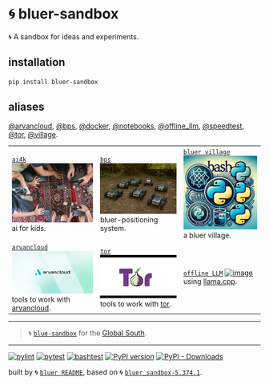 # 🌀 bluer-sandbox

🌀 A sandbox for ideas and experiments.

## installation

```bash
pip install bluer-sandbox
```

## aliases

[@arvancloud](./bluer_sandbox/docs/aliases/arvancloud.md), 
[@bps](./bluer_sandbox/docs/aliases/bps.md), 
[@docker](./bluer_sandbox/docs/aliases/docker.md), 
[@notebooks](./bluer_sandbox/docs/aliases/notebooks.md), 
[@offline_llm](./bluer_sandbox/docs/aliases/offline_llm.md), 
[@speedtest](./bluer_sandbox/docs/aliases/speedtest.md), 
[@tor](./bluer_sandbox/docs/aliases/tor.md),
[@village](./bluer_sandbox/docs/aliases/village.md).

|   |   |   |
| --- | --- | --- |
| [`ai4k`](./bluer_sandbox/docs/ai4k) [![image](https://github.com/kamangir/assets2/raw/main/ai4k/20250604_154200.jpg?raw=true)](./bluer_sandbox/docs/ai4k) ai for kids. | [`bps`](./bluer_sandbox/docs/bps) [![image](https://github.com/kamangir/assets2/raw/main/bps/02.png?raw=true)](./bluer_sandbox/docs/bps) bluer-positioning system. | [`bluer village`](./bluer_sandbox/docs/aliases/village.md) [![image](https://github.com/kamangir/assets/raw/main/blue-plugin/marquee.png?raw=true)](./bluer_sandbox/docs/aliases/village.md) a bluer village. |
| [`arvancloud`](./bluer_sandbox/docs/arvancloud.md) [![image](https://github.com/kamangir/assets/raw/main/arvancloud/arvancloud.png?raw=true)](./bluer_sandbox/docs/arvancloud.md) tools to work with [arvancloud](https://arvancloud.ir/). | [`tor`](./bluer_sandbox/docs/tor.md) [![image](https://github.com/kamangir/assets/raw/main/tor/tor2.png?raw=true)](./bluer_sandbox/docs/tor.md) tools to work with [tor](https://www.torproject.org/). | [`offline LLM`](./bluer_sandbox/docs/offline_llm.md) [![image](https://user-images.githubusercontent.com/1991296/230134379-7181e485-c521-4d23-a0d6-f7b3b61ba524.png)](./bluer_sandbox/docs/offline_llm.md) using [llama.cpp](https://github.com/ggerganov/llama.cpp). |

---

> 🌀 [`blue-sandbox`](https://github.com/kamangir/blue-sandbox) for the [Global South](https://github.com/kamangir/bluer-south).

---


[![pylint](https://github.com/kamangir/bluer-sandbox/actions/workflows/pylint.yml/badge.svg)](https://github.com/kamangir/bluer-sandbox/actions/workflows/pylint.yml) [![pytest](https://github.com/kamangir/bluer-sandbox/actions/workflows/pytest.yml/badge.svg)](https://github.com/kamangir/bluer-sandbox/actions/workflows/pytest.yml) [![bashtest](https://github.com/kamangir/bluer-sandbox/actions/workflows/bashtest.yml/badge.svg)](https://github.com/kamangir/bluer-sandbox/actions/workflows/bashtest.yml) [![PyPI version](https://img.shields.io/pypi/v/bluer-sandbox.svg)](https://pypi.org/project/bluer-sandbox/) [![PyPI - Downloads](https://img.shields.io/pypi/dd/bluer-sandbox)](https://pypistats.org/packages/bluer-sandbox)

built by 🌀 [`bluer README`](https://github.com/kamangir/bluer-objects/tree/main/bluer_objects/README), based on 🌀 [`bluer_sandbox-5.374.1`](https://github.com/kamangir/bluer-sandbox).

